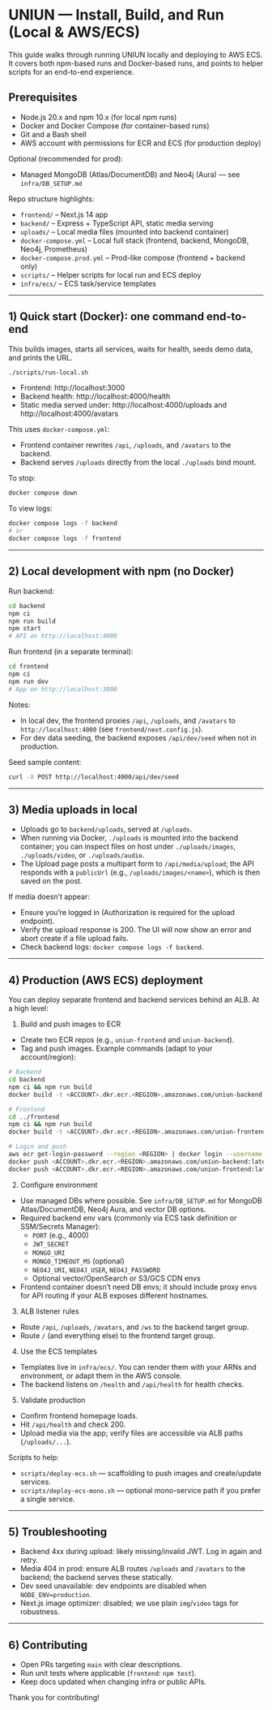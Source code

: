 # UNIUN — Install, Build, and Run (Local & AWS/ECS)

This guide walks through running UNIUN locally and deploying to AWS ECS. It covers both npm-based runs and Docker-based runs, and points to helper scripts for an end-to-end experience.

## Prerequisites

- Node.js 20.x and npm 10.x (for local npm runs)
- Docker and Docker Compose (for container-based runs)
- Git and a Bash shell
- AWS account with permissions for ECR and ECS (for production deploy)

Optional (recommended for prod):
- Managed MongoDB (Atlas/DocumentDB) and Neo4j (Aura) — see `infra/DB_SETUP.md`

Repo structure highlights:
- `frontend/` – Next.js 14 app
- `backend/` – Express + TypeScript API, static media serving
- `uploads/` – Local media files (mounted into backend container)
- `docker-compose.yml` – Local full stack (frontend, backend, MongoDB, Neo4j, Prometheus)
- `docker-compose.prod.yml` – Prod-like compose (frontend + backend only)
- `scripts/` – Helper scripts for local run and ECS deploy
- `infra/ecs/` – ECS task/service templates

---

## 1) Quick start (Docker): one command end-to-end

This builds images, starts all services, waits for health, seeds demo data, and prints the URL.

```bash
./scripts/run-local.sh
```

- Frontend: http://localhost:3000
- Backend health: http://localhost:4000/health
- Static media served under: http://localhost:4000/uploads and http://localhost:4000/avatars

This uses `docker-compose.yml`:
- Frontend container rewrites `/api`, `/uploads`, and `/avatars` to the backend.
- Backend serves `/uploads` directly from the local `./uploads` bind mount.

To stop:
```bash
docker compose down
```

To view logs:
```bash
docker compose logs -f backend
# or
docker compose logs -f frontend
```

---

## 2) Local development with npm (no Docker)

Run backend:
```bash
cd backend
npm ci
npm run build
npm start
# API on http://localhost:4000
```

Run frontend (in a separate terminal):
```bash
cd frontend
npm ci
npm run dev
# App on http://localhost:3000
```

Notes:
- In local dev, the frontend proxies `/api`, `/uploads`, and `/avatars` to `http://localhost:4000` (see `frontend/next.config.js`).
- For dev data seeding, the backend exposes `/api/dev/seed` when not in production.

Seed sample content:
```bash
curl -X POST http://localhost:4000/api/dev/seed
```

---

## 3) Media uploads in local

- Uploads go to `backend/uploads`, served at `/uploads`.
- When running via Docker, `./uploads` is mounted into the backend container; you can inspect files on host under `./uploads/images`, `./uploads/video`, or `./uploads/audio`.
- The Upload page posts a multipart form to `/api/media/upload`; the API responds with a `publicUrl` (e.g., `/uploads/images/<name>`), which is then saved on the post.

If media doesn’t appear:
- Ensure you’re logged in (Authorization is required for the upload endpoint).
- Verify the upload response is 200. The UI will now show an error and abort create if a file upload fails.
- Check backend logs: `docker compose logs -f backend`.

---

## 4) Production (AWS ECS) deployment

You can deploy separate frontend and backend services behind an ALB. At a high level:

1) Build and push images to ECR
- Create two ECR repos (e.g., `uniun-frontend` and `uniun-backend`).
- Tag and push images. Example commands (adapt to your account/region):

```bash
# Backend
cd backend
npm ci && npm run build
docker build -t <ACCOUNT>.dkr.ecr.<REGION>.amazonaws.com/uniun-backend:latest .

# Frontend
cd ../frontend
npm ci && npm run build
docker build -t <ACCOUNT>.dkr.ecr.<REGION>.amazonaws.com/uniun-frontend:latest .

# Login and push
aws ecr get-login-password --region <REGION> | docker login --username AWS --password-stdin <ACCOUNT>.dkr.ecr.<REGION>.amazonaws.com
docker push <ACCOUNT>.dkr.ecr.<REGION>.amazonaws.com/uniun-backend:latest
docker push <ACCOUNT>.dkr.ecr.<REGION>.amazonaws.com/uniun-frontend:latest
```

2) Configure environment
- Use managed DBs where possible. See `infra/DB_SETUP.md` for MongoDB Atlas/DocumentDB, Neo4j Aura, and vector DB options.
- Required backend env vars (commonly via ECS task definition or SSM/Secrets Manager):
  - `PORT` (e.g., 4000)
  - `JWT_SECRET`
  - `MONGO_URI`
  - `MONGO_TIMEOUT_MS` (optional)
  - `NEO4J_URI`, `NEO4J_USER`, `NEO4J_PASSWORD`
  - Optional vector/OpenSearch or S3/GCS CDN envs
- Frontend container doesn’t need DB envs; it should include proxy envs for API routing if your ALB exposes different hostnames.

3) ALB listener rules
- Route `/api`, `/uploads`, `/avatars`, and `/ws` to the backend target group.
- Route `/` (and everything else) to the frontend target group.

4) Use the ECS templates
- Templates live in `infra/ecs/`. You can render them with your ARNs and environment, or adapt them in the AWS console.
- The backend listens on `/health` and `/api/health` for health checks.

5) Validate production
- Confirm frontend homepage loads.
- Hit `/api/health` and check 200.
- Upload media via the app; verify files are accessible via ALB paths (`/uploads/...`).

Scripts to help:
- `scripts/deploy-ecs.sh` — scaffolding to push images and create/update services.
- `scripts/deploy-ecs-mono.sh` — optional mono-service path if you prefer a single service.

---

## 5) Troubleshooting

- Backend 4xx during upload: likely missing/invalid JWT. Log in again and retry.
- Media 404 in prod: ensure ALB routes `/uploads` and `/avatars` to the backend; the backend serves these statically.
- Dev seed unavailable: dev endpoints are disabled when `NODE_ENV=production`.
- Next.js image optimizer: disabled; we use plain `img`/`video` tags for robustness.

---

## 6) Contributing

- Open PRs targeting `main` with clear descriptions.
- Run unit tests where applicable (`frontend`: `npm test`).
- Keep docs updated when changing infra or public APIs.

Thank you for contributing!
